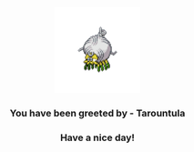 <p align="center">
            <img src="https://raw.githubusercontent.com/PokeAPI/sprites/master/sprites/pokemon/917.png" width="150" height="150">
          </p>
          <h3 align="center">You have been greeted by - <b>Tarountula</b></h3>
          <h3 align="center">Have a nice day!</h3>
        